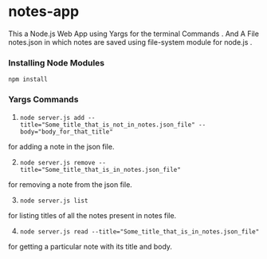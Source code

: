 ﻿# notes-app

This a Node.js Web App using Yargs for the terminal Commands .
And A File notes.json in which notes are saved using file-system module for node.js .

### Installing Node Modules

`npm install`

### Yargs Commands

1. `node server.js add --title="Some_title_that_is_not_in_notes.json_file" --body="body_for_that_title"`

for adding a note in the json file.

2. `node server.js remove --title="Some_title_that_is_in_notes.json_file"`

for removing a note from the json file.

3. `node server.js list`

for listing titles of all the notes present in notes file.

4. `node server.js read --title="Some_title_that_is_in_notes.json_file"`

for getting a particular note with its title and body.

